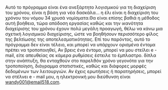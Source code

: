 Αυτό το πρόγραμμα είναι ένα ανεξάρτητο λογισμικού για τη διαχείριση του χρόνου, είναι η βάση για νέα δασκάλα... η έλι είναι η διαχείριση του χρόνου του νόμου 34 χρυσά νομίσματα.Θα είναι επίσης βαθιά η μέθοδος αυτή βοήθεια, τώρα απόδοση εργασίας καθώς και την ικανότητα διαχείρισης του χρόνου έχουν πολύ μεγάλη προαγωγή, θέλω να κάνω μια σχετική λογισμικού διαχείρισης, ώστε να βοηθήσουν περισσότερο φίλος της βελτίωσης της αποτελεσματικότητας.
Επί του παρόντος, αυτό το πρόγραμμα δεν είναι τέλειο, και μπορεί να υπάρχουν ορισμένα έντομα πρέπει να τροποποιηθεί, Αν βρεις ένα έντομο, μπορεί να μου στείλει e - mail, είτε απευθείας σε κάμερα ρυθμίσεις έστειλε το έμπλαστρο.
δίπλα στην ανάπτυξη, θα ενταχθούν στο παρελθόν χρόνο γεγονότα για την τροποποίηση, διάγραμμα στατιστικές, καθώς και διάφορες μορφές δεδομένων των λειτουργιών.
Αν έχεις ερωτήσεις ή παρατηρήσεις, μπορεί να στέλνει e - mail μου, η ηλεκτρονική μου διεύθυνση είναι wandy001@email518.com.
